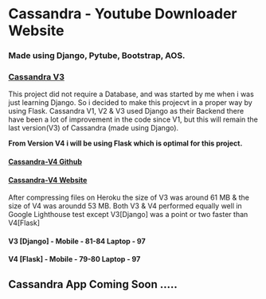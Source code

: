 # Cassandra - Youtube Downloader Website

### Made using Django, Pytube, Bootstrap, AOS.

### [Cassandra V3](https://cassandra-v3.herokuapp.com/)

This project did not require a Database, and was started by me when i was just learning Django. So i decided to make this projecvt in a proper way by using Flask. Cassandra V1, V2 & V3 used Django as their Backend there have been a lot of improvement in the code since V1, but this will remain the last version(V3) of Cassandra (made using Django).

**From Version V4 i will be using Flask which is optimal for this project.**

#### [Cassandra-V4 Github](https://github.com/rishav-jha-mech/Cassandra-V4)
#### [Cassandra-V4 Website](https://cassandra-v4.herokuapp.com)

After compressing files on Heroku the size of V3 was around 61 MB & the size of V4 was aroundd 53 MB.
Both V3 & V4 performed equally well in Google Lighthouse test except V3[Django] was a point or two faster than V4[Flask]
#### V3 [Django] -  Mobile - 81-84 Laptop - 97
#### V4 [Flask] -  Mobile - 79-80 Laptop - 97

## Cassandra App Coming Soon .....
